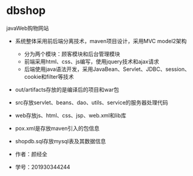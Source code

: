 # dbshop
javaWeb购物网站

+ 系统整体采用前后端分离技术，maven项目设计，采用MVC model2架构
  + 分为两个模块：顾客模块和后台管理模块
  + 前端采用html、css、js编写，使用jquery技术和ajax请求
  + 后端使用java语法开发，采用JavaBean、Servlet、JDBC、session、cookie和filter等技术

+ out/artifacts存放的是编译后的项目和war包
+ src存放servlet、beans、dao、utils、service的服务器处理代码
+ web存放js、html、css、jsp、web.xml和lib库
+ pox.xml是存放maven引入的包信息
+ shopdb.sql存放mysql表及其数据信息

+ 作者：颜经全
+ 学号：201930344244
